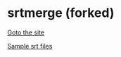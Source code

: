 # srtmerge (forked)

[Goto the site](https://meigyoku-thmn.github.io/srtmerge/)

[Sample srt files](/sample.zip)
